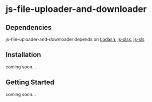 # js-file-uploader-and-downloader

## Dependencies
js-file-uploader-and-downloader depends on [Lodash](https://github.com/lodash/lodash), [js-xlsx](https://github.com/SheetJS/js-xlsx), [js-xls](https://github.com/SheetJS/js-xls) 

## Installation

coming soon...

## Getting Started

coming soon...
